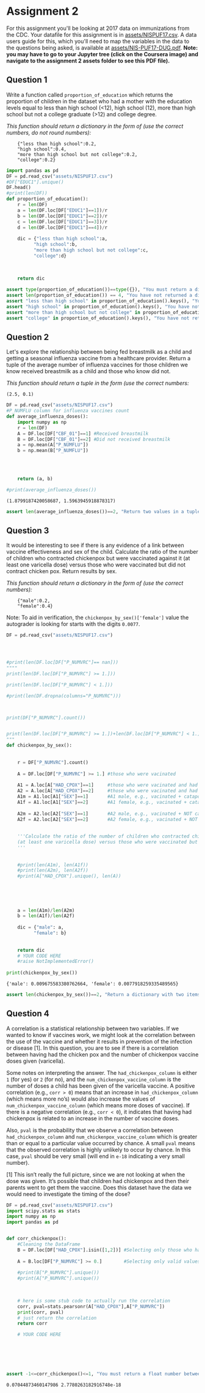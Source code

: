 
# Assignment 2
For this assignment you'll be looking at 2017 data on immunizations from the CDC. Your datafile for this assignment is in [assets/NISPUF17.csv](assets/NISPUF17.csv). A data users guide for this, which you'll need to map the variables in the data to the questions being asked, is available at [assets/NIS-PUF17-DUG.pdf](assets/NIS-PUF17-DUG.pdf). **Note: you may have to go to your Jupyter tree (click on the Coursera image) and navigate to the assignment 2 assets folder to see this PDF file).**

## Question 1
Write a function called `proportion_of_education` which returns the proportion of children in the dataset who had a mother with the education levels equal to less than high school (<12), high school (12), more than high school but not a college graduate (>12) and college degree.

*This function should return a dictionary in the form of (use the correct numbers, do not round numbers):* 
```
    {"less than high school":0.2,
    "high school":0.4,
    "more than high school but not college":0.2,
    "college":0.2}
```



```python
import pandas as pd 
DF = pd.read_csv("assets/NISPUF17.csv")
#DF["EDUC1"].unique()
DF.head()
#print(len(DF))
def proportion_of_education():
    r = len(DF)
    a = len(DF.loc[DF["EDUC1"]==1])/r
    b = len(DF.loc[DF["EDUC1"]==2])/r
    c = len(DF.loc[DF["EDUC1"]==3])/r
    d = len(DF.loc[DF["EDUC1"]==4])/r
    
    dic = {"less than high school":a,
          "high school":b,
          "more than high school but not college":c,
          "college":d}
   
    
    
    return dic
```


```python
assert type(proportion_of_education())==type({}), "You must return a dictionary."
assert len(proportion_of_education()) == 4, "You have not returned a dictionary with four items in it."
assert "less than high school" in proportion_of_education().keys(), "You have not returned a dictionary with the correct keys."
assert "high school" in proportion_of_education().keys(), "You have not returned a dictionary with the correct keys."
assert "more than high school but not college" in proportion_of_education().keys(), "You have not returned a dictionary with the correct keys."
assert "college" in proportion_of_education().keys(), "You have not returned a dictionary with the correct keys."

```

## Question 2

Let's explore the relationship between being fed breastmilk as a child and getting a seasonal influenza vaccine from a healthcare provider. Return a tuple of the average number of influenza vaccines for those children we know received breastmilk as a child and those who know did not.

*This function should return a tuple in the form (use the correct numbers:*
```
(2.5, 0.1)
```


```python
DF = pd.read_csv("assets/NISPUF17.csv")
#P_NUMFLU column for influenza vaccines count
def average_influenza_doses():
    import numpy as np
    r = len(DF)
    A = DF.loc[DF["CBF_01"]==1] #Received breastmilk
    B = DF.loc[DF["CBF_01"]==2] #Did not received breastmilk
    a = np.mean(A["P_NUMFLU"])
    b = np.mean(B["P_NUMFLU"])
    
    

    
    return (a, b)

#print(average_influenza_doses())
```

    (1.8799187420058687, 1.5963945918878317)



```python
assert len(average_influenza_doses())==2, "Return two values in a tuple, the first for yes and the second for no."

```

## Question 3
It would be interesting to see if there is any evidence of a link between vaccine effectiveness and sex of the child. Calculate the ratio of the number of children who contracted chickenpox but were vaccinated against it (at least one varicella dose) versus those who were vaccinated but did not contract chicken pox. Return results by sex. 

*This function should return a dictionary in the form of (use the correct numbers):* 
```
    {"male":0.2,
    "female":0.4}
```

Note: To aid in verification, the `chickenpox_by_sex()['female']` value the autograder is looking for starts with the digits `0.0077`.


```python
DF = pd.read_csv("assets/NISPUF17.csv")




#print(len(DF.loc[DF["P_NUMVRC"]== nan]))
""""
print(len(DF.loc[DF["P_NUMVRC"] >= 1.]))

print(len(DF.loc[DF["P_NUMVRC"] < 1.]))

#print(len(DF.dropna(columns="P_NUMVRC")))



print(DF["P_NUMVRC"].count())


print(len(DF.loc[DF["P_NUMVRC"] >= 1.])+len(DF.loc[DF["P_NUMVRC"] < 1.]))
"""
def chickenpox_by_sex():
    
    
    r = DF["P_NUMVRC"].count()
    
    A = DF.loc[DF["P_NUMVRC"] >= 1.] #those who were vacinated
    
    A1 = A.loc[A["HAD_CPOX"]==1]     #those who were vacinated and had catapora
    A2 = A.loc[A["HAD_CPOX"]==2]     #those who were vacinated and had not catapora
    A1m = A1.loc[A1["SEX"]==1]       #A1 male, e.g., vacinated + catapora
    A1f = A1.loc[A1["SEX"]==2]       #A1 female, e.g., vacinated + catapora
    
    A2m = A2.loc[A2["SEX"]==1]       #A2 male, e.g., vacinated + NOT catapora
    A2f = A2.loc[A2["SEX"]==2]       #A2 female, e.g., vacinated + NOT catapora
    
    
    '''Calculate the ratio of the number of children who contracted chickenpox but were vaccinated against it
    (at least one varicella dose) versus those who were vaccinated but did not contract chicken pox. Return results by sex. 
    '''
    
    
    #print(len(A1m), len(A1f))
    #print(len(A2m), len(A2f))
    #print(A["HAD_CPOX"].unique(), len(A))
    
    
    
    
    
    a = len(A1m)/len(A2m)
    b = len(A1f)/len(A2f)
    
    dic = {"male": a, 
          "female": b}
    
    
    return dic
    # YOUR CODE HERE
    #raise NotImplementedError()
    
print(chickenpox_by_sex())


```

    {'male': 0.009675583380762664, 'female': 0.0077918259335489565}



```python
assert len(chickenpox_by_sex())==2, "Return a dictionary with two items, the first for males and the second for females."

```

## Question 4
A correlation is a statistical relationship between two variables. If we wanted to know if vaccines work, we might look at the correlation between the use of the vaccine and whether it results in prevention of the infection or disease [1]. In this question, you are to see if there is a correlation between having had the chicken pox and the number of chickenpox vaccine doses given (varicella).

Some notes on interpreting the answer. The `had_chickenpox_column` is either `1` (for yes) or `2` (for no), and the `num_chickenpox_vaccine_column` is the number of doses a child has been given of the varicella vaccine. A positive correlation (e.g., `corr > 0`) means that an increase in `had_chickenpox_column` (which means more no’s) would also increase the values of `num_chickenpox_vaccine_column` (which means more doses of vaccine). If there is a negative correlation (e.g., `corr < 0`), it indicates that having had chickenpox is related to an increase in the number of vaccine doses.

Also, `pval` is the probability that we observe a correlation between `had_chickenpox_column` and `num_chickenpox_vaccine_column` which is greater than or equal to a particular value occurred by chance. A small `pval` means that the observed correlation is highly unlikely to occur by chance. In this case, `pval` should be very small (will end in `e-18` indicating a very small number).

[1] This isn’t really the full picture, since we are not looking at when the dose was given. It’s possible that children had chickenpox and then their parents went to get them the vaccine. Does this dataset have the data we would need to investigate the timing of the dose?


```python
DF = pd.read_csv("assets/NISPUF17.csv")
import scipy.stats as stats
import numpy as np
import pandas as pd


def corr_chickenpox():
    #Cleaning the DataFrame
    B = DF.loc[DF["HAD_CPOX"].isin([1,2])] #Selecting only those who had catapora, e.g,  simply excluding Nan and others
    
    A = B.loc[DF["P_NUMVRC"] >= 0.]        #Selecting only valid values for calculating, excluding NaN
    
    #print(B["P_NUMVRC"].unique())
    #print(A["P_NUMVRC"].unique())
    
   

    # here is some stub code to actually run the correlation
    corr, pval=stats.pearsonr(A["HAD_CPOX"],A["P_NUMVRC"])
    print(corr, pval)
    # just return the correlation
    return corr

    # YOUR CODE HERE

    
    
    
    

```


```python
assert -1<=corr_chickenpox()<=1, "You must return a float number between -1.0 and 1.0."

```

    0.07044873460147986 2.7780263182916748e-18



```python

```
